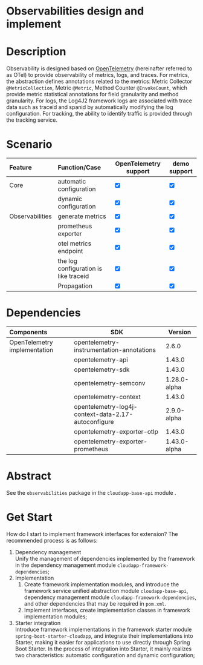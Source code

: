 # Observabilities design and implement

# Description

Observability is designed based on [OpenTelemetry](https://opentelemetry.io/) (hereinafter referred to as OTel) to 
provide observability of metrics, logs, and traces. For metrics, the abstraction defines annotations related to the 
metrics: Metric Collector `@MetricCollection`, Metric `@Metric`, Method Counter `@InvokeCount`, which provide metric 
statistical annotations for field granularity and method granularity. For logs, the Log4J2 framework logs are 
associated with trace data such as traceid and spanid by automatically modifying the log configuration. For tracking,
the ability to identify traffic is provided through the tracking service.


# Scenario

| **Feature**          | **Function/Case**                                         | **OpenTelemetry support**       | **demo support**                  |
|:---------------------|:----------------------------------------------------------|---------------------------------|-----------------------------------|
| Core                 | automatic configuration                                   | <input type="checkbox" checked> | <input type="checkbox" checked>   |
|                      | dynamic configuration                                     | <input type="checkbox" checked> | <input type="checkbox" checked>   |
| Observabilities      | generate  metrics                                         | <input type="checkbox" checked> | <input type="checkbox" checked>   |
|                      | prometheus exporter                                       | <input type="checkbox" checked> | <input type="checkbox" checked>   |
|                      | otel metrics endpoint                                     | <input type="checkbox" checked> | <input type="checkbox" checked>   |
|                      | the log configuration is like traceid                     | <input type="checkbox" checked> | <input type="checkbox" checked>   |
|                      | Propagation                                               | <input type="checkbox" checked> | <input type="checkbox" checked>   |


# Dependencies

| **Components**               | **SDK**                                             | **Version**  |
|:-----------------------------|-----------------------------------------------------|--------------|
| OpenTelemetry implementation | opentelemetry-instrumentation-annotations           | 2.6.0        |
|                              | opentelemetry-api                                   | 1.43.0       |
|                              | opentelemetry-sdk                                   | 1.43.0       |
|                              | opentelemetry-semconv                               | 1.28.0-alpha |
|                              | opentelemetry-context                               | 1.43.0       |
|                              | opentelemetry-log4j-context-data-2.17-autoconfigure | 2.9.0-alpha  |
|                              | opentelemetry-exporter-otlp                         | 1.43.0       |
|                              | opentelemetry-exporter-prometheus                   | 1.43.0-alpha |


# Abstract

See the `observabilities` package in the `cloudapp-base-api` module .


# Get Start

How do I start to implement framework interfaces for extension? The recommended process is as follows:

1. Dependency management <br>
   Unify the management of dependencies implemented by the framework in the dependency management module
   `cloudapp-framework-dependencies`;
2. Implementation
    1. Create framework implementation modules, and introduce the framework service unified abstraction module
       `cloudapp-base-api`, dependency management module `cloudapp-framework-dependencies`, and other dependencies
       that may be required in `pom.xml`.
    2. Implement interfaces, create implementation classes in framework implementation modules;
3. Starter integration <br>
   Introduce framework implementations in the framework starter module `spring-boot-starter-cloudapp`, and
   integrate their implementations into Starter, making it easier for applications to use directly through Spring
   Boot Starter. In the process of integration into Starter, it mainly realizes two characteristics: automatic
   configuration and dynamic configuration;
